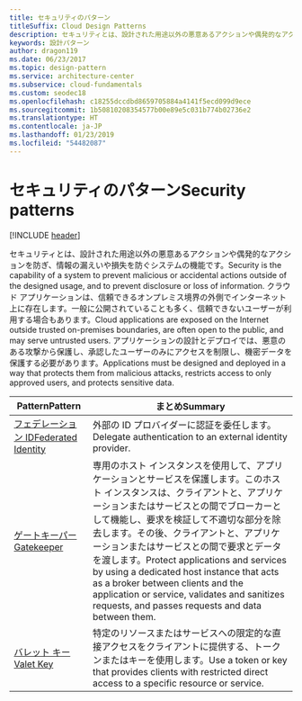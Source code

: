 ```yaml
---
title: セキュリティのパターン
titleSuffix: Cloud Design Patterns
description: セキュリティとは、設計された用途以外の悪意あるアクションや偶発的なアクションを防ぎ、情報の漏えいや損失を防ぐシステムの機能です。 クラウド アプリケーションは、信頼できるオンプレミス境界の外側でインターネット上に存在します。一般に公開されていることも多く、信頼できないユーザーが利用する場合もあります。 アプリケーションの設計とデプロイでは、悪意のある攻撃から保護し、承認したユーザーのみにアクセスを制限し、機密データを保護する必要があります。
keywords: 設計パターン
author: dragon119
ms.date: 06/23/2017
ms.topic: design-pattern
ms.service: architecture-center
ms.subservice: cloud-fundamentals
ms.custom: seodec18
ms.openlocfilehash: c18255dccdbd8659705884a4141f5ecd099d9ece
ms.sourcegitcommit: 1b50810208354577b00e89e5c031b774b02736e2
ms.translationtype: HT
ms.contentlocale: ja-JP
ms.lasthandoff: 01/23/2019
ms.locfileid: "54482087"
---
```

# <a name="security-patterns"></a><span data-ttu-id="65b81-106">セキュリティのパターン</span><span class="sxs-lookup"><span data-stu-id="65b81-106">Security patterns</span></span>

[!INCLUDE [header](../../_includes/header.md)]

<span data-ttu-id="65b81-107">セキュリティとは、設計された用途以外の悪意あるアクションや偶発的なアクションを防ぎ、情報の漏えいや損失を防ぐシステムの機能です。</span><span class="sxs-lookup"><span data-stu-id="65b81-107">Security is the capability of a system to prevent malicious or accidental actions outside of the designed usage, and to prevent disclosure or loss of information.</span></span> <span data-ttu-id="65b81-108">クラウド アプリケーションは、信頼できるオンプレミス境界の外側でインターネット上に存在します。一般に公開されていることも多く、信頼できないユーザーが利用する場合もあります。</span><span class="sxs-lookup"><span data-stu-id="65b81-108">Cloud applications are exposed on the Internet outside trusted on-premises boundaries, are often open to the public, and may serve untrusted users.</span></span> <span data-ttu-id="65b81-109">アプリケーションの設計とデプロイでは、悪意のある攻撃から保護し、承認したユーザーのみにアクセスを制限し、機密データを保護する必要があります。</span><span class="sxs-lookup"><span data-stu-id="65b81-109">Applications must be designed and deployed in a way that protects them from malicious attacks, restricts access to only approved users, and protects sensitive data.</span></span>

|                    <span data-ttu-id="65b81-110">Pattern</span><span class="sxs-lookup"><span data-stu-id="65b81-110">Pattern</span></span>                     |                                                                                                         <span data-ttu-id="65b81-111">まとめ</span><span class="sxs-lookup"><span data-stu-id="65b81-111">Summary</span></span>                                                                                                         |
|------------------------------------------------|-------------------------------------------------------------------------------------------------------------------------------------------------------------------------------------------------------------------------|
| [<span data-ttu-id="65b81-112">フェデレーション ID</span><span class="sxs-lookup"><span data-stu-id="65b81-112">Federated Identity</span></span>](../federated-identity.md) |                                                                                <span data-ttu-id="65b81-113">外部の ID プロバイダーに認証を委任します。</span><span class="sxs-lookup"><span data-stu-id="65b81-113">Delegate authentication to an external identity provider.</span></span>                                                                                |
|         [<span data-ttu-id="65b81-114">ゲートキーパー</span><span class="sxs-lookup"><span data-stu-id="65b81-114">Gatekeeper</span></span>](../gatekeeper.md)         | <span data-ttu-id="65b81-115">専用のホスト インスタンスを使用して、アプリケーションとサービスを保護します。このホスト インスタンスは、クライアントと、アプリケーションまたはサービスとの間でブローカーとして機能し、要求を検証して不適切な部分を除去します。その後、クライアントと、アプリケーションまたはサービスとの間で要求とデータを渡します。</span><span class="sxs-lookup"><span data-stu-id="65b81-115">Protect applications and services by using a dedicated host instance that acts as a broker between clients and the application or service, validates and sanitizes requests, and passes requests and data between them.</span></span> |
|          [<span data-ttu-id="65b81-116">バレット キー</span><span class="sxs-lookup"><span data-stu-id="65b81-116">Valet Key</span></span>](../valet-key.md)          |                                                        <span data-ttu-id="65b81-117">特定のリソースまたはサービスへの限定的な直接アクセスをクライアントに提供する、トークンまたはキーを使用します。</span><span class="sxs-lookup"><span data-stu-id="65b81-117">Use a token or key that provides clients with restricted direct access to a specific resource or service.</span></span>                                                        |
